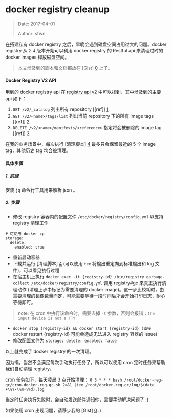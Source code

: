 # docker registry cleanup

> Date: 2017-04-01
>
> Author: sfwn

在搭建私有 docker registry 之后，早晚会遇到磁盘空间占用过大的问题。docker registry 从 `2.4` 版本开始可以利用 docker registry 的 Restful api 来清理过时的 docker images 释放磁盘空间。

> 本文涉及到的脚本和文档都放在 [Gist] [0] 上了。

#### Docker Registry V2 API
用到的 docker registry api 在 [registry api v2](https://docs.docker.com/registry/spec/api/#detail) 中可以找到，其中涉及到的主要 api 如下：

1. `GET /v2/_catalog` 列出所有 repository [[ref]] [1]
2. `GET /v2/<name>/tags/list` 列出当前 repository 下的所有 image tags [[ref]] [2]
3. `DELETE /v2/<name>/manifests/<reference>` 指定将会被删除的 image tag [[ref]] [3]

在我的业务场景中，每次执行 [清理脚本] [4] 最多只会保留最近的 5 个 image tag，其他历史 tag 均会被清理。

#### 具体步骤
##### 1. 前提
安装 `jq` 命令行工具用来解析 json 。
##### 2. 步骤
- 修改 registry 容器内的配置文件 `/etc/docker/registry/config.yml` 以支持 registry 清理工作
```
# 可使用 docker cp
storage:
  delete:
    enabled: true
```
- 重新启动容器
- 下载并运行 [清理脚本] [4] (可以使用 `tee` 将输出重定向到标准输出和 log 文件)，可以看见执行过程
- 在宿主机上执行 `docker exec -it {registry-id} /bin/registry garbage-collect /etc/docker/registry/config.yml` 调用 registry#gc 来真正执行清理动作 (清理上步中标记为需要清理的 docker image)。这一步比较耗时，由需要清理的镜像数量而定，可能需要等待一段时间后才会开始打印日志，耐心等待即可。
> note: 在 cron 中执行该命令时，需要去掉 `-t` 参数，否则会报错：`the input device is not a TTY`

- `docker stop {registry-id} && docker start {registry-id} (直接 `docker restart {registry-id} 可能会造成无法进入 registry 容器的 issue)
- 修改配置文件为 `storage: delete: enabled: false`

以上就完成了 docker registry 的一次清理。

因为懒，当然不会满足每次手动执行任务了，所以可以使用 cron 定时任务来帮助我们自动清理 registry。

cron 任务如下，每天凌晨 3 点开始清理：
`0 3 * * * bash /root/docker-reg-gc/cron-docker-reg-gc.sh 2>&1 |tee /root/docker-reg-gc/log/$(date +\%Y-\%m-\%d).log`

当定时任务执行失败时，会自动发送邮件通知你，需要手动解决问题了 :(

如果使用 cron 出现问题，请移步我的 [Gist] [0] :)

[0]: https://gist.github.com/sfwn/7453e78be0374b3d53f1e44f5bb8beef
[1]: https://docs.docker.com/registry/spec/api/#listing-repositories
[2]: https://docs.docker.com/registry/spec/api/#listing-image-tags
[3]: https://docs.docker.com/registry/spec/api/#deleting-an-image
[4]: https://gist.github.com/sfwn/7453e78be0374b3d53f1e44f5bb8beef#file-1-docker-reg-gc-sh